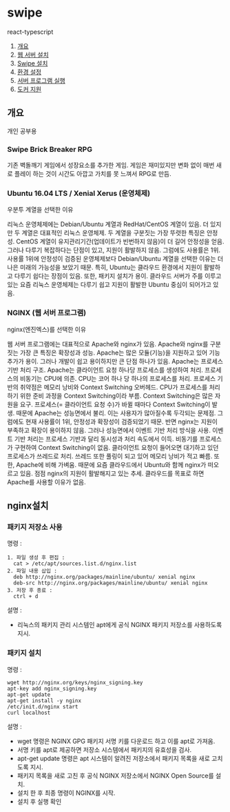 # swipe
react-typescript

1. [개요](#개요)
2. [웹 서버 설치](#nginx설치)
3. [Swipe 설치]()
4. [환경 설정]()
5. [서버 프로그램 실행]()
6. [도커 지원]()

## 개요

개인 공부용

### Swipe Brick Breaker RPG

기존 벽돌깨기 게임에서 성장요소를 추가한 게임.
게임은 재미있지만 변화 없이 매번 새로 플레이 하는 것이 시간도 아깝고 가치를 못 느껴서 RPG로 만듬.

### Ubuntu 16.04 LTS / Xenial Xerus (운영체제)

우분투 계열을 선택한 이유

리눅스 운영체제에는 Debian/Ubuntu 계열과 RedHat/CentOS 계열이 있음.
더 있지만 두 계열은 대표적인 리눅스 운영체제.
두 계열을 구분짓는 가장 뚜렷한 특징은 안정성.
CentOS 계열이 유지관리기간(업데이트가 빈번하지 않음)이 더 길어 안정성을 얻음.
그러나 다루기 복잡하다는 단점이 있고, 지원이 활발하지 않음.
그럼에도 사용률은 1위.
사용률 1위에 안정성이 검증된 운영체제보다 Debian/Ubuntu 계열을 선택한 이유는 더 나은 미래의 가능성을 보았기 때문.
특히, Ubuntu는 클라우드 환경에서 지원이 활발하고 다루기 쉽다는 장점이 있음.
또한, 패키지 설치가 용이.
클라우드 서버가 주를 이루고 있는 요즘 리눅스 운영체제는 다루기 쉽고 지원이 활발한 Ubuntu 중심이 되어가고 있음.

### NGINX (웹 서버 프로그램)

nginx(엔진엑스)를 선택한 이유

웹 서버 프로그램에는 대표적으로 Apache와 nginx가 있음.
Apache와 nginx를 구분짓는 가장 큰 특징은 확장성과 성능.
Apache는 많은 모듈(기능)을 지원하고 있어 기능 추가가 용이.
그러나 개발이 쉽고 용이하지만 큰 단점 하나가 있음.
Apache는 프로세스 기반 처리 구조.
Apache는 클라이언트 요청 하나당 프로세스를 생성하여 처리.
프로세스의 비동기는 CPU에 의존.
CPU는 코어 하나 당 하나의 프로세스를 처리.
프로세스 기반의 취약점은 메모리 낭비와 Context Switching 오버헤드.
CPU가 프로세스를 처리하기 위한 준비 과정을 Context Switching이라 부름.
Context Switching은 많은 자원을 요구.
프로세스(= 클라이언트 요청 수)가 바뀔 때마다 Context Switching이 발생.
때문에 Apache는 성능면에서 불리.
이는 사용자가 많아질수록 두각되는 문제점.
그럼에도 현재 사용률이 1위, 안정성과 확장성이 검증되었기 때문.
반면 nginx는 지원이 부족하고 확장이 용이하지 않음.
그러나 성능면에서 이벤트 기반 처리 방식을 사용.
이벤트 기반 처리는 프로세스 기반과 달리 동시성과 처리 속도에서 이득.
비동기를 프로세스가 구현하여 Context Switching이 없음.
클라이언트 요청이 들어오면 대기하고 있던 프로세스가 쓰레드로 처리.
쓰레드 또한 풀링이 되고 있어 메모리 낭비가 적고 빠름.
또한, Apache에 비해 가벼움.
때문에 요즘 클라우드에서 Ubuntu와 함께 nginx가 떠오르고 있음.
점점 nginx의 지원이 활발해지고 있는 추세.
클라우드를 목표로 하면 Apache를 사용할 이유가 없음.

## nginx설치

### 패키지 저장소 사용

명령 :

    1. 파일 생성 후 편집 :
      cat > /etc/apt/sources.list.d/nginx.list
    2. 파일 내용 삽입 :
      deb http://nginx.org/packages/mainline/ubuntu/ xenial nginx
      deb-src http://nginx.org/packages/mainline/ubuntu/ xenial nginx
    3. 저장 후 종료 :
      ctrl + d

설명 : 

- 리눅스의 패키지 관리 시스템인 apt에게 공식 NGINX 패키지 저장소를 사용하도록 지시.

### 패키지 설치

명령 :

    wget http://nginx.org/keys/nginx_signing.key
    apt-key add nginx_signing.key
    apt-get update
    apt-get install -y nginx
    /etc/init.d/nginx start
    curl localhost

설명 :

- wget 명령은 NGINX GPG 패키지 서명 키를 다운로드 하고 이를 apt로 가져옴.
- 서명 키를 apt로 제공하면 저장소 시스템에서 패키지의 유효성을 검사.
- apt-get update 명령은 apt 시스템이 알려진 저장소에서 패키지 목록을 새로 고치도록 지시.
- 패키지 목록을 새로 고친 후 공식 NGINX 저장소에서 NGINX Open Source를 설치.
- 설치 한 후 최종 명령이 NGINX를 시작.
- 설치 후 실행 확인
